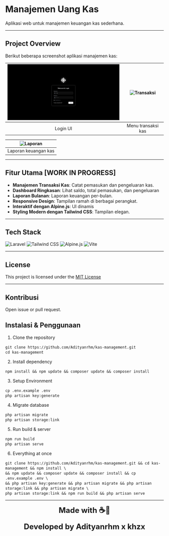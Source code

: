 # Manajemen Uang Kas  
Aplikasi web untuk manajemen keuangan kas sederhana.

---

## Project Overview

Berikut beberapa screenshot aplikasi manajemen kas:

| <img src="https://raw.githubusercontent.com/Adityanrhm/kas-management/dev/overview/login.png" alt="Dashboard" width="400" /> | <img src="https://via.placeholder.com/400x200.png?text=Transaksi" alt="Transaksi" width="400" /> |
|:---:|:---:|
| Login UI | Menu transaksi kas |

| <img src="https://via.placeholder.com/400x200.png?text=Laporan" alt="Laporan" width="800" /> |
|:---:|
| Laporan keuangan kas |


---


## Fitur Utama [WORK IN PROGRESS]

- **Manajemen Transaksi Kas**: Catat pemasukan dan pengeluaran kas.
- **Dashboard Ringkasan**: Lihat saldo, total pemasukan, dan pengeluaran 
- **Laporan Bulanan**: Laporan keuangan per-bulan.
- **Responsive Design**: Tampilan ramah di berbagai perangkat.
- **Interaktif dengan Alpine.js**: UI dinamis
- **Styling Modern dengan Tailwind CSS**: Tampilan elegan.

---

## Tech Stack
  
![Laravel](https://img.shields.io/badge/Laravel-FF2D20?style=for-the-badge&logo=laravel&logoColor=white)
![Tailwind CSS](https://img.shields.io/badge/Tailwind_CSS-38B2AC?style=for-the-badge&logo=tailwind-css&logoColor=white)
![Alpine.js](https://img.shields.io/badge/Alpine.js-8BC0D0?style=for-the-badge&logo=alpine.js&logoColor=black)
![Vite](https://img.shields.io/badge/Vite-646CFF?style=for-the-badge&logo=vite&logoColor=white)


---
## License

This project is licensed under the [MIT License](LICENSE)

---

## Kontribusi

Open issue or pull request.

## Instalasi & Penggunaan

1. Clone the repository
```
git clone https://github.com/Adityanrhm/kas-management.git
cd kas-management
```
2. Install dependency
```
npm install && npm update && composer update && composer install
```
3. Setup Environment
```
cp .env.example .env
php artisan key:generate
```
4. Migrate database
```
php artisan migrate
php artisan storage:link
```
5. Run build & server
```
npm run build
php artisan serve
```
6. Everything at once
```
git clone https://github.com/Adityanrhm/kas-management.git && cd kas-management && npm install \
&& npm update && composer update && composer install && cp .env.example .env \
&& php artisan key:generate && php artisan migrate && php artisan storage:link && php artisan migrate \
php artisan storage:link && npm run build && php artisan serve
```

---

<p align="center">
  <span style="font-size: 24px; font-weight: bold;">
    Made with ☕🍵
  </span>
</p>
<p align="center">
  <span style="font-size: 24px; font-weight: bold;">
     Developed by Adityanrhm x khzx
  </span></p>

